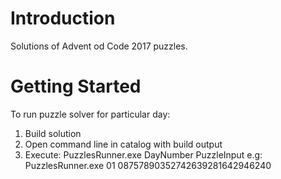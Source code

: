 # Introduction
Solutions of Advent od Code 2017 puzzles.

# Getting Started
To run puzzle solver for particular day:
1.  Build solution
1.	Open command line in catalog with build output
2.	Execute: PuzzlesRunner.exe DayNumber PuzzleInput
        e.g: PuzzlesRunner.exe 01 08757890352742639281642946240